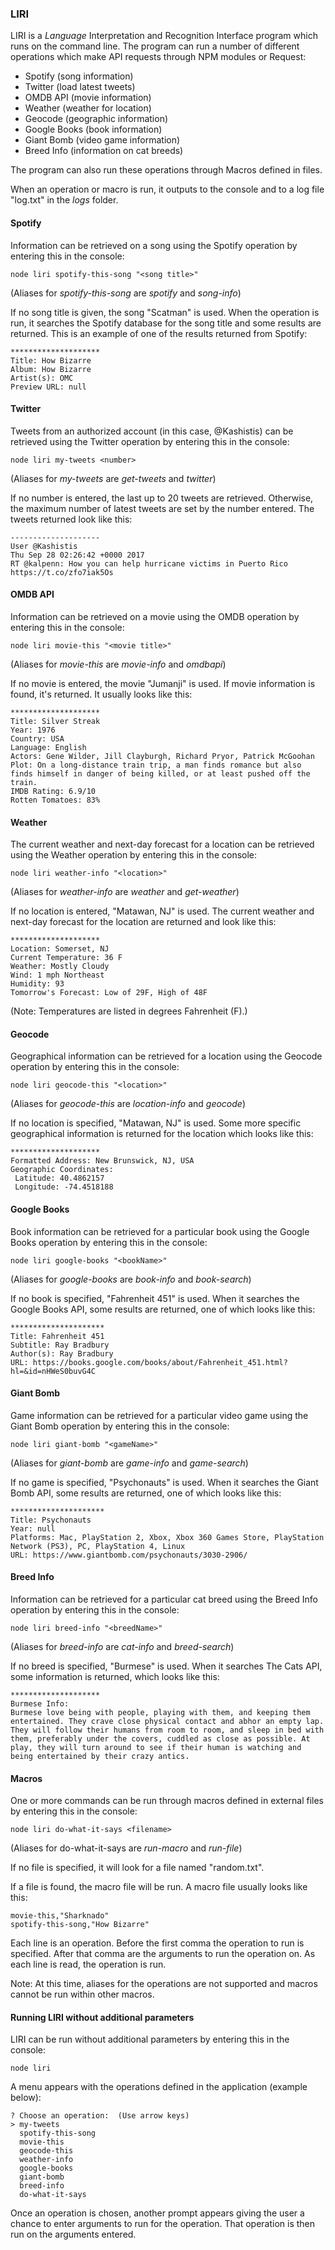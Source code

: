 ### LIRI

LIRI is a _Language_ Interpretation and Recognition Interface program which runs on the command line.  The program can run a number of different operations which make API requests through NPM modules or Request:

* Spotify (song information)
* Twitter (load latest tweets)
* OMDB API (movie information)
* Weather (weather for location)
* Geocode (geographic information)
* Google Books (book information)
* Giant Bomb (video game information)
* Breed Info (information on cat breeds)

The program can also run these operations through Macros defined in files.

When an operation or macro is run, it outputs to the console and to a log file "log.txt" in the _logs_ folder.

#### Spotify

Information can be retrieved on a song using the Spotify operation by entering this in the console:
```
node liri spotify-this-song "<song title>"
```
(Aliases for _spotify-this-song_ are _spotify_ and _song-info_)

If no song title is given, the song "Scatman" is used.
When the operation is run, it searches the Spotify database for the song title and some results are returned.  This is an example of one of the results returned from Spotify:
```
********************
Title: How Bizarre
Album: How Bizarre
Artist(s): OMC
Preview URL: null
```

#### Twitter

Tweets from an authorized account (in this case, @Kashistis) can be retrieved using the Twitter operation by entering this in the console:
```
node liri my-tweets <number>
```
(Aliases for _my-tweets_ are _get-tweets_ and _twitter_)

If no number is entered, the last up to 20 tweets are retrieved.  Otherwise, the maximum number of latest tweets are set by the number entered.  The tweets returned look like this:
```
--------------------
User @Kashistis
Thu Sep 28 02:26:42 +0000 2017
RT @kalpenn: How you can help hurricane victims in Puerto Rico https://t.co/zfo7iak5Os
```

#### OMDB API

Information can be retrieved on a movie using the OMDB operation by entering this in the console:
```
node liri movie-this "<movie title>"
```
(Aliases for _movie-this_ are _movie-info_ and _omdbapi_)

If no movie is entered, the movie "Jumanji" is used.  If movie information is found, it's returned.  It usually looks like this:
```
********************
Title: Silver Streak
Year: 1976
Country: USA
Language: English
Actors: Gene Wilder, Jill Clayburgh, Richard Pryor, Patrick McGoohan
Plot: On a long-distance train trip, a man finds romance but also finds himself in danger of being killed, or at least pushed off the train.
IMDB Rating: 6.9/10
Rotten Tomatoes: 83%
```

#### Weather

The current weather and next-day forecast for a location can be retrieved using the Weather operation by entering this in the console:
```
node liri weather-info "<location>"
```
(Aliases for _weather-info_ are _weather_ and _get-weather_)

If no location is entered, "Matawan, NJ" is used.  The current weather and next-day forecast for the location are returned and look like this:
```
********************
Location: Somerset, NJ
Current Temperature: 36 F
Weather: Mostly Cloudy
Wind: 1 mph Northeast
Humidity: 93
Tomorrow's Forecast: Low of 29F, High of 48F
```
(Note: Temperatures are listed in degrees Fahrenheit (F).)

#### Geocode

Geographical information can be retrieved for a location using the Geocode operation by entering this in the console:
```
node liri geocode-this "<location>"
```
(Aliases for _geocode-this_ are _location-info_ and _geocode_)

If no location is specified, "Matawan, NJ" is used. Some more specific geographical information is returned for the location which looks like this:
```
********************
Formatted Address: New Brunswick, NJ, USA
Geographic Coordinates:
 Latitude: 40.4862157
 Longitude: -74.4518188
```

#### Google Books

Book information can be retrieved for a particular book using the Google Books operation by entering this in the console:
```
node liri google-books "<bookName>"
```
(Aliases for _google-books_ are _book-info_ and _book-search_)

If no book is specified, "Fahrenheit 451" is used.  When it searches the Google Books API, some results are returned, one of which looks like this:
```
*********************
Title: Fahrenheit 451
Subtitle: Ray Bradbury
Author(s): Ray Bradbury
URL: https://books.google.com/books/about/Fahrenheit_451.html?hl=&id=nHWeS0buvG4C
```

#### Giant Bomb

Game information can be retrieved for a particular video game using the Giant Bomb operation by entering this in the console:
```
node liri giant-bomb "<gameName>"
```
(Aliases for _giant-bomb_ are _game-info_ and _game-search_)

If no game is specified, "Psychonauts" is used.  When it searches the Giant Bomb API, some results are returned, one of which looks like this:
```
*********************
Title: Psychonauts
Year: null
Platforms: Mac, PlayStation 2, Xbox, Xbox 360 Games Store, PlayStation Network (PS3), PC, PlayStation 4, Linux
URL: https://www.giantbomb.com/psychonauts/3030-2906/
```

#### Breed Info

Information can be retrieved for a particular cat breed using the Breed Info operation by entering this in the console:
```
node liri breed-info "<breedName>"
```
(Aliases for _breed-info_ are _cat-info_ and _breed-search_)

If no breed is specified, "Burmese" is used.  When it searches The Cats API, some information is returned, which looks like this:
```
********************
Burmese Info:
Burmese love being with people, playing with them, and keeping them entertained. They crave close physical contact and abhor an empty lap. They will follow their humans from room to room, and sleep in bed with them, preferably under the covers, cuddled as close as possible. At play, they will turn around to see if their human is watching and being entertained by their crazy antics.
```

#### Macros

One or more commands can be run through macros defined in external files by entering this in the console:
```
node liri do-what-it-says <filename>
```
(Aliases for do-what-it-says are _run-macro_ and _run-file_)

If no file is specified, it will look for a file named "random.txt".

If a file is found, the macro file will be run.
A macro file usually looks like this:
```
movie-this,"Sharknado"
spotify-this-song,"How Bizarre"
```
Each line is an operation. Before the first comma the operation to run is specified.  After that comma are the arguments to run the operation on.
As each line is read, the operation is run.

Note: At this time, aliases for the operations are not supported and macros cannot be run within other macros.

#### Running LIRI without additional parameters

LIRI can be run without additional parameters by entering this in the console:
```
node liri
```

A menu appears with the operations defined in the application (example below):
```
? Choose an operation:  (Use arrow keys)
> my-tweets
  spotify-this-song
  movie-this
  geocode-this
  weather-info
  google-books
  giant-bomb
  breed-info
  do-what-it-says

```

Once an operation is chosen, another prompt appears giving the user a chance to enter arguments to run for the operation. That operation is then run on the arguments entered.